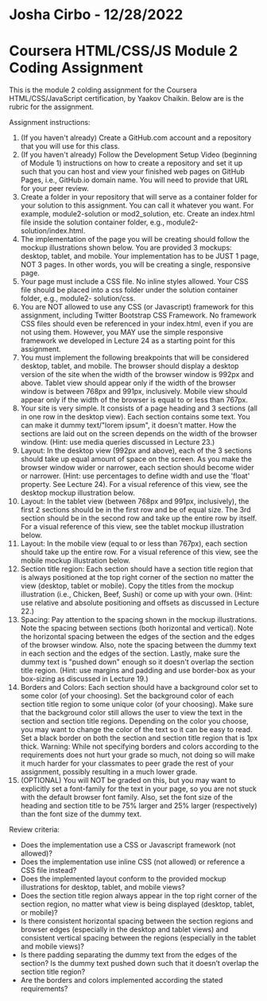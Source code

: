 # Josha Cirbo - 12/28/2022
# Coursera HTML/CSS/JS Module 2 Coding Assignment

This is the module 2 colding assignment for the Coursera HTML/CSS/JavaScript certification, by Yaakov Chaikin. Below are is the rubric for the assignment.

Assignment instructions:
1. (If you haven't already) Create a GitHub.com account and a repository that you will use for this class.
2. (If you haven't already) Follow the Development Setup Video (beginning of Module 1) instructions on how to create a repository and set it up such that you can host    and view your finished web pages on GitHub Pages, i.e., GitHub.io domain name. You will need to provide that URL for your peer review.
3. Create a folder in your repository that will serve as a container folder for your solution to this assignment. You can call it whatever you want. For example,         module2-solution or mod2_solution, etc. Create an index.html file inside the solution container folder, e.g., module2-solution/index.html.
4. The implementation of the page you will be creating should follow the mockup illustrations shown below. You are provided 3 mockups: desktop, tablet, and mobile.       Your implementation has to be JUST 1 page, NOT 3 pages. In other words, you will be creating a single, responsive page.
5. Your page must include a CSS file. No inline styles allowed. Your CSS file should be placed into a css folder under the solution container folder, e.g., module2-     solution/css.
6. You are NOT allowed to use any CSS (or Javascript) framework for this assignment, including Twitter Bootstrap CSS Framework. No framework CSS files should even be     referenced in your index.html, even if you are not using them. However, you MAY use the simple responsive framework we developed in Lecture 24 as a starting point for this assignment.
7. You must implement the following breakpoints that will be considered desktop, tablet, and mobile. The browser should display a desktop version of the site when the   width of the browser window is 992px and above. Tablet view should appear only if the width of the browser window is between 768px and 991px, inclusively. Mobile       view should appear only if the width of the browser is equal to or less than 767px.
8. Your site is very simple. It consists of a page heading and 3 sections (all in one row in the desktop view). Each section contains some text. You can make it dummy   text/"lorem ipsum", it doesn't matter. How the sections are laid out on the screen depends on the width of the browser window. (Hint: use media queries discussed in   Lecture 23.)
9. Layout: In the desktop view (992px and above), each of the 3 sections should take up equal amount of space on the screen. As you make the browser window wider or     narrower, each section should become wider or narrower. (Hint: use percentages to define width and use the 'float' property. See Lecture 24). For a visual reference   of this view, see the desktop mockup illustration below.
10. Layout: In the tablet view (between 768px and 991px, inclusively), the first 2 sections should be in the first row and be of equal size. The 3rd section should be   in the second row and take up the entire row by itself. For a visual reference of this view, see the tablet mockup illustration below.
11. Layout: In the mobile view (equal to or less than 767px), each section should take up the entire row. For a visual reference of this view, see the mobile mockup     illustration below.
12. Section title region: Each section should have a section title region that is always positioned at the top right corner of the section no matter the view (desktop,   tablet or mobile). Copy the titles from the mockup illustration (i.e., Chicken, Beef, Sushi) or come up with your own. (Hint: use relative and absolute positioning     and offsets as discussed in Lecture 22.)
13. Spacing: Pay attention to the spacing shown in the mockup illustrations. Note the spacing between sections (both horizontal and vertical). Note the horizontal         spacing between the edges of the section and the edges of the browser window. Also, note the spacing between the dummy text in each section and the edges of the       section. Lastly, make sure the dummy text is "pushed down" enough so it doesn't overlap the section title region. (Hint: use margins and padding and use border-box     as your box-sizing as discussed in Lecture 19.)
14. Borders and Colors: Each section should have a background color set to some color (of your choosing). Set the background color of each section title region to some   unique color (of your choosing). Make sure that the background color still allows the user to view the text in the section and section title regions. Depending on     the color you choose, you may want to change the color of the text so it can be easy to read. Set a black border on both the section and section title region that is   1px thick. Warning: While not specifying borders and colors according to the requirements does not hurt your grade so much, not doing so will make it much harder for   your classmates to peer grade the rest of your assignment, possibly resulting in a much lower grade.
15. (OPTIONAL) You will NOT be graded on this, but you may want to explicitly set a font-family for the text in your page, so you are not stuck with the default         browser font family. Also, set the font size of the heading and section title to be 75% larger and 25% larger (respectively) than the font size of the dummy text.

Review criteria:
- Does the implementation use a CSS or Javascript framework (not allowed)?
- Does the implementation use inline CSS (not allowed) or reference a CSS file instead?
- Does the implemented layout conform to the provided mockup illustrations for desktop, tablet, and mobile views?
- Does the section title region always appear in the top right corner of the section region, no matter what view is being displayed (desktop, tablet, or mobile)?
- Is there consistent horizontal spacing between the section regions and browser edges (especially in the desktop and tablet views) and consistent vertical spacing       between the regions (especially in the tablet and mobile views)?
- Is there padding separating the dummy text from the edges of the section? Is the dummy text pushed down such that it doesn’t overlap the section title region?
- Are the borders and colors implemented according the stated requirements? 
